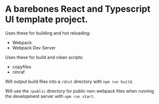 # A barebones React and Typescript UI template project.

Uses these for building and hot reloading: 
- Webpack
- Webpack Dev Server

Uses these for build and clean scripts:
- copyfiles
- rimraf

Will output build files into a `/dist` directory with `npm run build`.

Will use the `/public` directory for public non-webpack files when running the development server with `npm run start`.   

